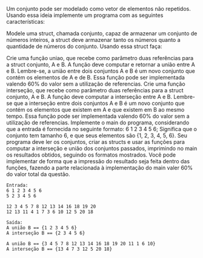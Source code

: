 Um conjunto pode ser modelado como vetor de elementos não repetidos. Usando essa ideia implemente um programa com as seguintes características:

Modele uma struct, chamada conjunto, capaz de armazenar um conjunto de números inteiros, a struct deve armazenar tanto os números quanto a quantidade de números do conjunto. Usando essa struct faça:

Crie uma função uniao, que recebe como parâmetro duas referências para a struct conjunto, A e B. A função deve computar e retornar a união entre A e B. Lembre-se, a união entre dois conjuntos A e B é um novo conjunto que contém os elementos de A e de B.
Essa função pode ser implementada valendo 60% do valor sem a utilização de referencias.
Crie uma função interseção, que recebe como parâmetro duas referências para a struct conjunto, A e B. A função deve computar a interseção entre A e B. Lembre-se que a interseção entre dois conjuntos A e B é um novo conjunto que contém os elementos que existem em A e que existem em B ao mesmo tempo.
​Essa função pode ser implementada valendo 60% do valor sem a utilização de referencias.​
Implemente o main do programa, considerando que a entrada é fornecida no seguinte formato: 6 1 2 3 4 5 6; Significa que o conjunto tem tamanho 6, e que seus elementos são {1, 2, 3, 4, 5, 6}. Seu programa deve ler os conjuntos, criar as structs e usar as funções para computar a interseção e união dos conjuntos passados, imprimindo no main os resultados obtidos, seguindo os formatos mostrados.
​Você pode implementar de forma que a impressão do resultado seja feita dentro das funções, fazendo a parte relacionada à implementação do main valer 60% do valor total da questão.

```
Entrada:
6 1 2 3 4 5 6
5 2 3 4 5 6

12 3 4 5 7 8 12 13 14 16 18 19 20
12 13 11 4 1 7 3 6 10 12 5 20 18
```

```
Saída:
A união B == {1 2 3 4 5 6}
A interseção B == {2 3 4 5 6}

A união B == {3 4 5 7 8 12 13 14 16 18 19 20 11 1 6 10}
A interseção B == {13 4 7 3 12 5 20 18}
```